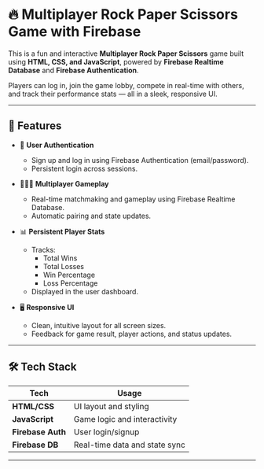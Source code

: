 # 🔥 Multiplayer Rock Paper Scissors Game with Firebase

This is a fun and interactive **Multiplayer Rock Paper Scissors** game built using **HTML, CSS, and JavaScript**, powered by **Firebase Realtime Database** and **Firebase Authentication**.

Players can log in, join the game lobby, compete in real-time with others, and track their performance stats — all in a sleek, responsive UI.

---

## 🚀 Features

- 🔐 **User Authentication**
  - Sign up and log in using Firebase Authentication (email/password).
  - Persistent login across sessions.

- 🧑‍🤝‍🧑 **Multiplayer Gameplay**
  - Real-time matchmaking and gameplay using Firebase Realtime Database.
  - Automatic pairing and state updates.

- 📊 **Persistent Player Stats**
  - Tracks:
    - Total Wins
    - Total Losses
    - Win Percentage
    - Loss Percentage
  - Displayed in the user dashboard.

- 🖥️ **Responsive UI**
  - Clean, intuitive layout for all screen sizes.
  - Feedback for game result, player actions, and status updates.

---


## 🛠️ Tech Stack

| Tech             | Usage                        |
|------------------|-------------------------------|
| **HTML/CSS**     | UI layout and styling         |
| **JavaScript**   | Game logic and interactivity  |
| **Firebase Auth**| User login/signup             |
| **Firebase DB**  | Real-time data and state sync |

---
